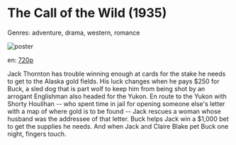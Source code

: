 # The Call of the Wild (1935)

Genres: adventure, drama, western, romance

![poster](http://image.tmdb.org/t/p/w500/yhlz8WV0BhlgkPVy4AAceFmlpAX.jpg)

en:
  [720p](magnet:?xt=urn:btih:878ad5325f13d5c0654b65a91b0776cb9f020b8f&dn=The+Call+of+the+Wild+(1935)&tr=udp%3A%2F%2Ftracker.yify-torrents.com%2Fannounce&tr=udp%3A%2F%2Fopen.demonii.com%3A1337%2Fannounce&tr=udp%3A%2F%2Fexodus.desync.com%3A6969&tr=udp%3A%2F%2Ftracker.istole.it%3A80&tr=udp%3A%2F%2Ftracker.publicbt.com%3A80&tr=udp%3A%2F%2Ftracker.publichd.eu%3A80%2Fannounce&tr=udp%3A%2F%2Ftracker.openbittorrent.com%3A80%2Fannounce&tr=udp%3A%2F%2Fcoppersurfer.tk%3A6969%2Fannounce)
  


Jack Thornton has trouble winning enough at cards for the stake he needs to get to the Alaska gold fields. His luck changes when he pays $250 for Buck, a sled dog that is part wolf to keep him from being shot by an arrogant Englishman also headed for the Yukon. En route to the Yukon with Shorty Houlihan -- who spent time in jail for opening someone else's letter with a map of where gold is to be found -- Jack rescues a woman whose husband was the addressee of that letter. Buck helps Jack win a $1,000 bet to get the supplies he needs. And when Jack and Claire Blake pet Buck one night, fingers touch.